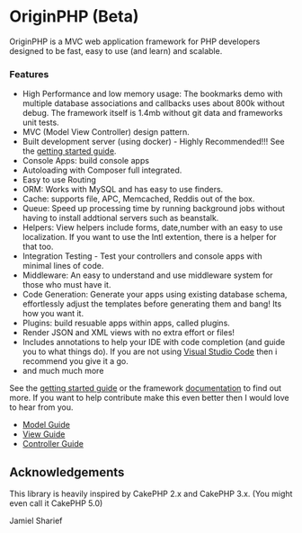 # OriginPHP (Beta)

OriginPHP is a MVC web application framework for PHP developers designed to be fast, easy to use (and learn) and scalable.

### Features

- High Performance and low memory usage: The bookmarks demo with multiple database associations and callbacks uses about 800k without debug. The framework itself is 1.4mb without git data and frameworks unit tests.
- MVC (Model View Controller) design pattern.
- Built development server (using docker) - Highly Recommended!!! See the [getting started guide](docs/getting-started.md).
- Console Apps: build console apps
- Autoloading with Composer full integrated.
- Easy to use Routing
- ORM: Works with MySQL and has easy to use finders.
- Cache:  supports file, APC, Memcached, Reddis out of the box.
- Queue: Speed up processing time by running background jobs without having to install addtional servers such as beanstalk.
- Helpers: View helpers include forms, date,number with an easy to use localization. If you want to use the Intl extention, there is a helper for that too.
- Integration Testing - Test your controllers and console apps with minimal lines of code.
- Middleware: An easy to understand and use middleware system for those who must have it.
- Code Generation: Generate your apps using existing database schema, effortlessly adjust the templates before generating them and bang! Its how you want it.
- Plugins: build resuable apps within apps, called plugins.
- Render JSON and XML views with no extra effort or files!
- Includes annotations to help your IDE with code completion (and guide you to what things do). If you are not using [Visual Studio Code](https://code.visualstudio.com/) then i recommend you give it a go.
- and much much more

See the [getting started guide](docs/getting-started.md) or the framework [documentation](docs/) to find out more. If you want to help contribute make this even better then I would love to hear from you.

- [Model Guide](models.md)
- [View Guide](views.md)
- [Controller Guide](controllers.md)

## Acknowledgements

This library is heavily inspired by CakePHP 2.x and CakePHP 3.x. (You might even call it CakePHP 5.0)

Jamiel Sharief